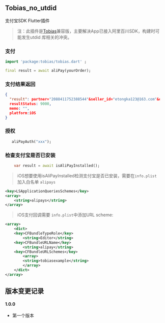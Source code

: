 ## Tobias_no_utdid

支付宝SDK Flutter插件

> 注：此插件是[Tobias](https://pub.flutter-io.cn/packages/tobias)兼容版，主要解决App已接入阿里百川SDK，构建时可能发生utdid 库相关的冲突。

### 支付
```dart
import 'package:tobias/tobias.dart' ;

final result = await aliPay(yourOrder);
```
### 支付结果返回
``` json
{
  "result": partner="2088411752388544"&seller_id="etongka123@163.com"&out_trade_no="180926084213001"&subject="test pay"&total_fee="0.01"&notify_url="http://127.0.0.1/alipay001"&service="mobile.securitypay.pay"&payment_type="1"&_input_charset="utf-8"&it_b_pay="30m"&return_url="m.alipay.com"&success="true"&sign_type="RSA"&sign="nCZ8MDhsNvYNAbrLZJZ2VUy6vydgAp+JCq1aQo6ORDYtI9zwtnja3qNGQNiDJCuktoIj7fSTM487XhjPDqnOreZjIA1GJpxu9D1I3nMXIn1M7DfZ0noDwXcYZ438/jbYac7g8mhpwdKGweLCAni9mO3Y6q3iBFkox8i9PcsGxJY=",
  resultStatus: 9000,
  memo: "",
  platform:iOS
}
```
 
### 授权

```dart
   aliPayAuth("xxx");
```

### 检查支付宝是否已安装

```dart
    var result = await isAliPayInstalled();
``` 

> iOS想要使用isAliPayInstalled检测支付宝是否已安装，需要在`info.plist`加入白名单 `alipays`
```xml
<key>LSApplicationQueriesSchemes</key>
<array>
	<string>alipays</string>
</array>
```

> iOS支付回调需要 `info.plist`中添加URL scheme:
```xml
<array>
    <dict>
    <key>CFBundleTypeRole</key>
        <string>Editor</string>
    <key>CFBundleURLName</key>
        <string>alipay</string>
    <key>CFBundleURLSchemes</key>
        <array>
	    <string>tobiasexample</string>
        </array>
    </dict>
</array>

```

## 版本变更记录
#### 1.0.0
* 第一个版本
